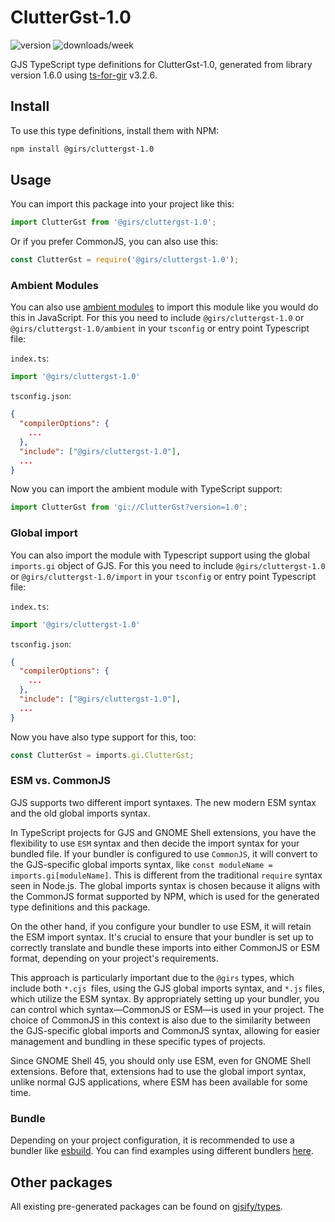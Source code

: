 
# ClutterGst-1.0

![version](https://img.shields.io/npm/v/@girs/cluttergst-1.0)
![downloads/week](https://img.shields.io/npm/dw/@girs/cluttergst-1.0)


GJS TypeScript type definitions for ClutterGst-1.0, generated from library version 1.6.0 using [ts-for-gir](https://github.com/gjsify/ts-for-gir) v3.2.6.


## Install

To use this type definitions, install them with NPM:
```bash
npm install @girs/cluttergst-1.0
```

## Usage

You can import this package into your project like this:
```ts
import ClutterGst from '@girs/cluttergst-1.0';
```

Or if you prefer CommonJS, you can also use this:
```ts
const ClutterGst = require('@girs/cluttergst-1.0');
```

### Ambient Modules

You can also use [ambient modules](https://github.com/gjsify/ts-for-gir/tree/main/packages/cli#ambient-modules) to import this module like you would do this in JavaScript.
For this you need to include `@girs/cluttergst-1.0` or `@girs/cluttergst-1.0/ambient` in your `tsconfig` or entry point Typescript file:

`index.ts`:
```ts
import '@girs/cluttergst-1.0'
```

`tsconfig.json`:
```json
{
  "compilerOptions": {
    ...
  },
  "include": ["@girs/cluttergst-1.0"],
  ...
}
```

Now you can import the ambient module with TypeScript support: 

```ts
import ClutterGst from 'gi://ClutterGst?version=1.0';
```

### Global import

You can also import the module with Typescript support using the global `imports.gi` object of GJS.
For this you need to include `@girs/cluttergst-1.0` or `@girs/cluttergst-1.0/import` in your `tsconfig` or entry point Typescript file:

`index.ts`:
```ts
import '@girs/cluttergst-1.0'
```

`tsconfig.json`:
```json
{
  "compilerOptions": {
    ...
  },
  "include": ["@girs/cluttergst-1.0"],
  ...
}
```

Now you have also type support for this, too:

```ts
const ClutterGst = imports.gi.ClutterGst;
```


### ESM vs. CommonJS

GJS supports two different import syntaxes. The new modern ESM syntax and the old global imports syntax.

In TypeScript projects for GJS and GNOME Shell extensions, you have the flexibility to use `ESM` syntax and then decide the import syntax for your bundled file. If your bundler is configured to use `CommonJS`, it will convert to the GJS-specific global imports syntax, like `const moduleName = imports.gi[moduleName]`. This is different from the traditional `require` syntax seen in Node.js. The global imports syntax is chosen because it aligns with the CommonJS format supported by NPM, which is used for the generated type definitions and this package.

On the other hand, if you configure your bundler to use ESM, it will retain the ESM import syntax. It's crucial to ensure that your bundler is set up to correctly translate and bundle these imports into either CommonJS or ESM format, depending on your project's requirements.

This approach is particularly important due to the `@girs` types, which include both `*.cjs `files, using the GJS global imports syntax, and `*.js` files, which utilize the ESM syntax. By appropriately setting up your bundler, you can control which syntax—CommonJS or ESM—is used in your project. The choice of CommonJS in this context is also due to the similarity between the GJS-specific global imports and CommonJS syntax, allowing for easier management and bundling in these specific types of projects.

Since GNOME Shell 45, you should only use ESM, even for GNOME Shell extensions. Before that, extensions had to use the global import syntax, unlike normal GJS applications, where ESM has been available for some time.

### Bundle

Depending on your project configuration, it is recommended to use a bundler like [esbuild](https://esbuild.github.io/). You can find examples using different bundlers [here](https://github.com/gjsify/ts-for-gir/tree/main/examples).

## Other packages

All existing pre-generated packages can be found on [gjsify/types](https://github.com/gjsify/types).

